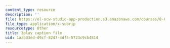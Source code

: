 ```yaml
---
content_type: resource
description: ''
file: https://ol-ocw-studio-app-production.s3.amazonaws.com/courses/8-04-quantum-physics-i-spring-2016/1aab33edd9cf82474df55723c9cb4814_yhI3jTX4dY4.srt
file_type: application/x-subrip
resourcetype: Other
title: 3play caption file
uid: 1aab33ed-d9cf-8247-4df5-5723c9cb4814
---
```

